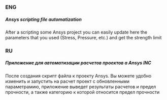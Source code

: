 <h3> ENG </h3>
<h5>Ansys scripting file automatization</h5>

<p>After a scripting some Ansys project you can easily update here the parameters that you used (Stress, Pressure, etc.) and get the strength limit</p> 

<h3> RU </h3>
<h5>Приложение для автоматизации расчетов проектов а Ansys INC</h5>

<p> После создания скрипт файла к проекту Ansys. Вы можете удобно изменить и запустить на расчет проект с обновленными параметрамию, приложение выведет результаты расчетов и предел прочности, а также категорию к которой относится предел прочности</p> 

